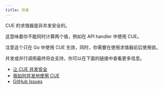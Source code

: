 ```yaml
---
title: 并发
---
```


CUE 的求值器是非并发安全的。

这意味着你不能同时计算两个值，例如在 API handler 中使用 CUE。

注意这个只在 Go 中使用 CUE 生效，同时，你需要在使用求值器前后使用锁。

并发或并行调用最终将会支持，你可以在下面的链接中查看更多信息。

- [让 CUE 并发安全](https://github.com/cuelang/cue/discussions/613)
- [我如何并发地使用 CUE](https://github.com/cue-lang/cue/discussions/1205)
- [GitHub Issues](https://github.com/cue-lang/cue/labels/concurrency)


